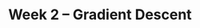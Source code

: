 ---
    title: Week 2 – Gradient Descent
    weekNumber: 2
    days:
      - date: 2024-1-15
        events:
         "Martin Luther King, Jr. Holiday":
          # "**LEC 4**{: .label .label-lecture } [Center and Spread, Other Loss Functions](resources/lecture/lec04.pdf) [✏️](resources/lecture/lec04_a00.pdf)": 
          #   "[📖 12-16](resources/notes/notes_chapter_1.pdf#page=12) + [📖](resources/notes/spread.pdf)"
          # "**DISC**{: .label .label-disc }":
      - date: 2024-1-17
        events:
          "**LEC 4**{: .label .label-lecture } [Center and Spread, Other Loss Functions](resources/lecture/lec04.pdf) [✏️](resources/lecture/lec04_a00.pdf)": 
            "[📖 12-16](resources/notes/notes_chapter_1.pdf#page=12) + [📖](resources/notes/spread.pdf)"
          "**HW 1**{: .label .label-hw } [Homework 1](resources/homework/hw1/homework1_release.pdf)":
      - date: 2024-1-19
        events:
          "**LEC 5**{: .label .label-lecture } [Gradient Descent](resources/lecture/lec05.pdf) [✏️](resources/lecture/lec05_b00.pdf)": 
            "[📖 15-17](resources/notes/notes_chapter_1.pdf#page=15)"
---